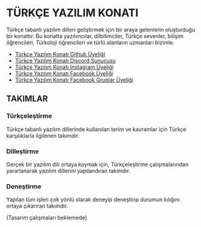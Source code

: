 <div>
<h1>TÜRKÇE YAZILIM KONATI</h1>

<p>Türkçe tabanlı yazılım dilleri geliştirmek için bir araya gelenlerin oluşturduğu bir konattır. Bu konatta yazılımcılar, dilbilimciler, Türkçe sevenler, bilişim öğrencileri, Türkoloji öğrencileri ve türlü alanların uzmanları bizimle.</p>

<ul>
    <li>
        <a href="https://github.com/turkce-yazilim-konati/">Türkçe Yazılım Konatı Github Üyeliği</a>
    </li>
    <li>
        <a href="https://discord.gg/8ymtm9XPyQ">Türkçe Yazılım Konatı Discord Sunucusu</a>
    </li>
    <li>
        <a href="https://www.instagram.com/turkceyazilimkonati/">Türkçe Yazılım Konatı Instagram Üyeliği</a>
    </li>
    <li>
        <a href="https://www.facebook.com/turkceyazilimkonati/">Türkçe Yazılım Konatı Facebook Üyeliği</a>
    </li>
    <li>
        <a href="https://www.facebook.com/groups/turkceyazilimkonati">Türkçe Yazılım Konatı Facebook Gruplar Üyeliği</a>
    </li>
</ul>


<h2>TAKIMLAR</h2>

<h3>Türkçeleştirme</h3>  
<p>Türkçe tabanlı yazılım dillerinde kullanılan terim ve kavramlar için Türkçe karşılıklarla ilgilenen takımdır.</p>

<h3>Dilleştirme</h3>  
<p>Gerçek bir yazılım dili ortaya koymak için, Türkçeleştirme çalışmalarından yararlanarak yazılım dillerini yapılandıran takımdır.</p>

<h3>Deneştirme</h3>  
<p>Yapılan tüm işleri çok yönlü olarak deneyip deneştirip durumun kılığını ortaya çıkarıran takımdır.</p>

<p>(Tasarım çalışmaları beklemede)</p>
</div>
